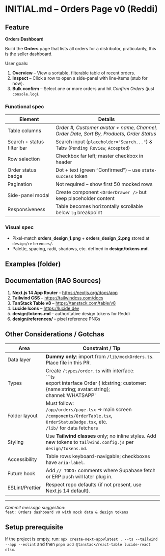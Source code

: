 # INITIAL.md – Orders Page v0 (Reddi)

<!--
This file kicks off the first feature slice for the Reddi frontend.
Only ONE screen (Orders) will be built in this PR.
-->

## Feature

**Orders Dashboard**

Build the **Orders** page that lists all orders for a distributor, praticularily, this is the seller dashboard.

User goals:

1. **Overview** – View a sortable, filterable table of recent orders.
2. **Inspect** – Click a row to open a side-panel with line-items (stub for now).
3. **Bulk confirm** – Select one or more orders and hit *Confirm Orders* (just `console.log`).

### Functional spec

| Element                    | Details                                                                   |
|----------------------------|---------------------------------------------------------------------------|
| Table columns              | *Order #, Customer avatar + name, Channel, Order Date, Sort By, Products, Order Status* |
| Search + status filter bar | Search input (`placeholder="Search..."`) & Tabs (`Pending Review`, `Accepted`) |
| Row selection              | Checkbox far left; master checkbox in header                              |
| Order status badge         | Dot + text (green “Confirmed”) – use `state-success` token                |
| Pagination                 | Not required – show first 50 mocked rows                                  |
| Side-panel modal           | Create component `<OrderDrawer />` but keep placeholder content           |
| Responsiveness             | Table becomes horizontally scrollable below `lg` breakpoint               |

### Visual spec

* Pixel-match **orders_design_1.png** + **orders_design_2.png** stored at  
  `design/references/`.
* Palette, spacing, radii, shadows, etc. defined in **design/tokens.md**.

## Examples (folder)
## Documentation (RAG Sources)

1. **Next.js 14 App Router** – <https://nextjs.org/docs/app>
2. **Tailwind CSS** – <https://tailwindcss.com/docs>
3. **TanStack Table v8** – <https://tanstack.com/table/v8>
4. **Lucide Icons** – <https://lucide.dev>
5. **design/tokens.md** – authoritative design tokens for Reddi  
6. **design/references/** – pixel reference PNGs

## Other Considerations / Gotchas

| Area          | Constraint / Tip                                                                                 |
|---------------|--------------------------------------------------------------------------------------------------|
| Data layer    | **Dummy only**: import from `/lib/mockOrders.ts`. Place file in this PR.                         |
| Types         | Create `/types/order.ts` with interface:<br>```ts<br>export interface Order { id:string; customer:{name:string; avatar:string}; channel:'WHATSAPP'|'SMS'|'EMAIL'; orderDate:string; products:number; status:'CONFIRMED'|'PENDING'; }``` |
| Folder layout | Must follow:<br>`/app/orders/page.tsx` → main screen<br>`/components/OrderTable.tsx`, `OrderStatusBadge.tsx`, etc.<br>`/lib/` for data fetchers |
| Styling       | Use **Tailwind classes** only; no inline styles. Add new tokens to `tailwind.config.js` per `design/tokens.md`. |
| Accessibility | Table rows keyboard-navigable; checkboxes have `aria-label`.                                     |
| Future hook   | Add `// TODO:` comments where Supabase fetch or ERP push will later plug in.                     |
| ESLint/Prettier| Respect repo defaults (if not present, use Next.js 14 default).                                  |

---

*Commit message suggestion*:  
`feat: Orders dashboard v0 with mock data & design tokens`

## Setup prerequisite
If the project is empty, run:
`npx create-next-app@latest . --ts --tailwind --app --eslint`
and then `pnpm add @tanstack/react-table lucide-react clsx`.